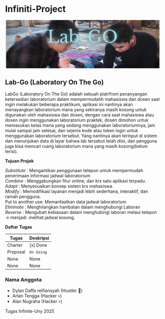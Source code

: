 # Infiniti-Project

![banner](.github/backGround.png)
<!-- 
![Infinite](https://www.instagram.com/infinite.uny/)
![UNY](uny.ac.id) -->

## Lab-Go (Laboratory On The Go)

LabGo (Laboratory On The Go) adalah sebuah platrfrom penanyangan ketersedian laboratorium dalam mempermudahh mahasiswa dan dosen saat ingin melakukan beberapa praktikum, aplikasi ini nantinya akan menayangkan laboratorium mana yang sekiranya masih kosong untuk digunakan oleh mahasiswa dan dosen, dengan cara saat mahasiswa atau dosen ingin menggunakan laboratorium praktek, dosen dimohon untuk  memasukan kelas mana yang sedang menggunakan laboratoriumnya, jam mulai sampai jam selesai, dan sejenis kode atau token login untuk menggunakan laboratorium tersebut. Yang nantinya akan terinput di sistem dan menunjukan data di layar bahwa lab tersebut telah diisi, dan pengguna juga bisa mencari ruang laboratorium mana yang masih kosong(belum terisi).

**Tujuan Projek**

*Substitute* : Mengantikan penggunaan telepon untuk mempermudah    penerimaan informasi jadwal laboratorium <br>
*Combine* : Menggabungkan fitur online, dan krs satu aplikasi terpadu. <br>
*Adapt* : Menyesuaikan konsep sistem krs mahasiswa.<br>
*Modify* : Memodifikasi layanan menjadi lebih sederhana, interaktif, dan ramah pengguna.<br>
Put to another use: Memanfaatkan data jadwal laboratorium <br>
*Eliminate* : Menghilangkan hambatan dalam menghubungi Laboran <br>
*Reverse* : Mengubah kebiasaan dalam menghubingi laboran melaui telepon → menjadi .melihat jadwal kosong. 

**Daftar Tugas**

| Tugas | Deskripsi |
| --- | --- |
|Charter|[x] Done |
|Proposal|`On Going` |
|None|None|
|None|None|

### Nama Anggota
* Dylan Daffa reifiansyah   (Hustler 🎤)
* Arlan Tengga              (Hacker 💀)
* Alan Nugraha              (Hacker 💀)

Tugas Infinite-Uny 2025